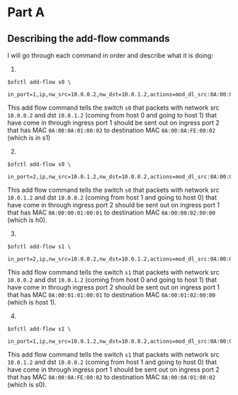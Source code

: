 # Part A

## Describing the add-flow commands

I will go through each command in order and describe what it is doing:


1. 
```
$ofctl add-flow s0 \
    in_port=1,ip,nw_src=10.0.0.2,nw_dst=10.0.1.2,actions=mod_dl_src:0A:00:0A:01:00:02,mod_dl_dst:0A:00:0A:FE:00:02,output=2 

```
This add flow command tells the switch `s0` that packets with network src `10.0.0.2` and dst `10.0.1.2` (coming from host 0 and going to host 1) that have come in through ingress port 1 should be sent out on ingress port 2 that has MAC `0A:00:0A:01:00:02` to destination MAC `0A:00:0A:FE:00:02` (which is in s1)

2. 
```
$ofctl add-flow s0 \
    in_port=2,ip,nw_src=10.0.1.2,nw_dst=10.0.0.2,actions=mod_dl_src:0A:00:00:01:00:01,mod_dl_dst:0A:00:00:02:00:00,output=1 
```
This add flow command tells the switch `s0` that packets with network src `10.0.1.2` and dst `10.0.0.2` (coming from host 1 and going to host 0) that have come in through ingress port 2 should be sent out on ingress port 1 that has MAC `0A:00:00:01:00:01` to destination MAC `0A:00:00:02:00:00` (which is h0).

3.
```
$ofctl add-flow s1 \
    in_port=2,ip,nw_src=10.0.0.2,nw_dst=10.0.1.2,actions=mod_dl_src:0A:00:01:01:00:01,mod_dl_dst:0A:00:01:02:00:00,output=1 

```
This add flow command tells the switch `s1` that packets with network src `10.0.0.2` and dst `10.0.1.2` (coming from host 0 and going to host 1) that have come in through ingress port 2 should be sent out on ingress port 1 that has MAC `0A:00:01:01:00:01` to destination MAC `0A:00:01:02:00:00` (which is host 1).

4.
```
$ofctl add-flow s1 \
    in_port=1,ip,nw_src=10.0.1.2,nw_dst=10.0.0.2,actions=mod_dl_src:0A:00:0A:FE:00:02,mod_dl_dst:0A:00:0A:01:00:02,output=2 

```
This add flow command tells the switch `s1` that packets with network src `10.0.1.2` and dst `10.0.0.2` (coming from host 1 and going to host 0) that have come in through ingress port 1 should be sent out on ingress port 2 that has MAC `0A:00:0A:FE:00:02` to destination MAC `0A:00:0A:01:00:02` (which is s0).